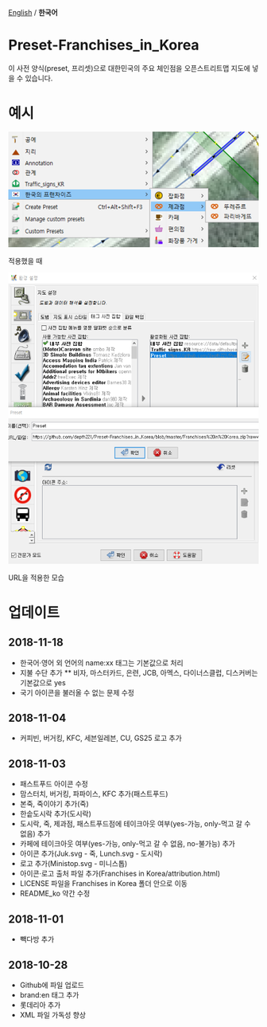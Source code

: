 ﻿[English](README.md) / **한국어**

# Preset-Franchises_in_Korea
이 사전 양식(preset, 프리셋)으로 대한민국의 주요 체인점을 오픈스트리트맵 지도에 넣을 수 있습니다.

# 예시
![적용했을 때](image/Ko.png)

적용했을 때

![URL을 적용한 모습](image/applyURL.png)

URL을 적용한 모습

# 업데이트
## 2018-11-18
* 한국어·영어 외 언어의 name:xx 태그는 기본값으로 처리
* 지불 수단 추가
** 비자, 마스터카드, 은련, JCB, 아멕스, 다이너스클럽, 디스커버는 기본값으로 yes
* 국기 아이콘을 불러올 수 없는 문제 수정

## 2018-11-04
* 커피빈, 버거킹, KFC, 세븐일레븐, CU, GS25 로고 추가

## 2018-11-03
* 패스트푸드 아이콘 수정
* 맘스터치, 버거킹, 파파이스, KFC 추가(패스트푸드)
* 본죽, 죽이야기 추가(죽)
* 한솥도시락 추가(도시락)
* 도시락, 죽, 제과점, 패스트푸드점에 테이크아웃 여부(yes-가능, only-먹고 갈 수 없음) 추가
* 카페에 테이크아웃 여부(yes-가능, only-먹고 갈 수 없음, no-불가능) 추가
* 아이콘 추가(Juk.svg - 죽, Lunch.svg - 도시락)
* 로고 추가(Ministop.svg - 미니스톱)
* 아이콘·로고 출처 파일 추가(Franchises in Korea/attribution.html)
* LICENSE 파일을 Franchises in Korea 폴더 안으로 이동
* README_ko 약간 수정

## 2018-11-01
* 빽다방 추가

## 2018-10-28
* Github에 파일 업로드
* brand:en 태그 추가
* 롯데리아 추가
* XML 파일 가독성 향상
